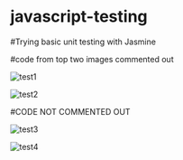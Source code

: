 # javascript-testing

#Trying basic unit testing with Jasmine

#code from top two images commented out

![test1](https://user-images.githubusercontent.com/24884380/172953865-61abc4bb-cd1b-422e-9736-a592638044ff.jpg)



![test2](https://user-images.githubusercontent.com/24884380/172966803-b68bfa6b-4690-498c-a928-e23f7840e13f.jpeg)

#CODE NOT COMMENTED OUT


![test3](https://user-images.githubusercontent.com/24884380/172980349-2d8e6266-5633-4e19-b4cb-3ee9339e2a0e.jpg)



![test4](https://user-images.githubusercontent.com/24884380/172987070-1b4de4e9-19b7-44bd-a227-f48e27afd973.jpg)
